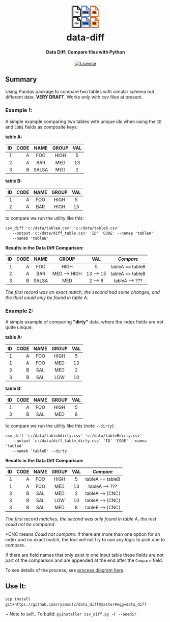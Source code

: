<h1 align="center">
<img src="https://raw.githubusercontent.com/ryansutc/data_diff/master/doc/blob/data_diff.png" alt="data-diff" width="20%">
    <br>
        data-diff
    <br>
  <h4 align="center">Data Diff: Compare files with Python</h4>
</h1>

<p align="center">
  <a href="https://github.com/ryansutc/data_diff/blob/master/LICENSE">
    <img src="https://img.shields.io/npm/l/express.svg?maxAge=2592000&style=flat-square"
         alt="License">
  </a>
</p>

## Summary
Using Pandas package to compare two tables with simular schema but different data. **VERY DRAFT**. Works only with csv files
at present.

### Example 1:

A simple example comparing two tables with unique ids when using 
the ```ID``` and ```CODE``` fields as composite keys: 

**table A:**

| ID | CODE | NAME | GROUP | VAL | 
|---:|-----:|:-----:|:---:|:----:|
| 1  | A    | FOO   | HIGH| 5 | 
| 2| A| BAR | MED | 13 |
| 3 | B| SALSA| MED| 2 |


**table B:**

| ID | CODE | NAME | GROUP | VAL | 
|---:|-----:|:-----:|:---:|:----:| 
| 1  | A    | FOO   | HIGH| 5 | 
| 2| A| BAR | HIGH | 15 |

to compare we run the utility like this:

```
csv_diff 'c:/data/tableA.csv' 'c:/data/tableB.csv' 
   --output 'c:/data/diff_table.csv' 'ID' 'CODE' --namea 'tableA'
   --nameb 'tableB'
```

**Results in the Data Diff Comparison:**

| ID | CODE | NAME | GROUP | VAL | *Compare* |
|---:|-----:|:-----:|:---:|:----:|:---:|
| 1 | A | FOO | HIGH | 5 | tableA == tableB |
| 2 | A | BAR | MED --> HIGH | 13 --> 15 | tableA <> tableB |
| 3 | B | SALSA | MED | 2 --> 8 | tableA --> ??? |

*The first record was an exact match, the second had some changes, and
the third could only be found in table A.*
### Example 2:

A simple example of comparing **"dirty"** data, where the index fields are not quite unique:

**table A:**

| ID | CODE | NAME | GROUP | VAL | 
|---:|-----:|:-----:|:---:|:----:|
| 1 | A | FOO | HIGH| 5 | 
| 1 | A | FOO | MED | 13 |
| 3 | B | SAL | MED | 2 |
| 3 | B | SAL | LOW | 10 |

**table B:**

| ID | CODE | NAME | GROUP | VAL | 
|---:|-----:|:-----:|:---:|:----:| 
| 1 | A | FOO | HIGH| 5 | 
| 3 | B | SAL | MED | 8 |


to compare we run the utility like this (note ```--dirty```):

```
csv_diff 'c:/data/tableAdirty.csv' 'c:/data/tableBdirty.csv' 
   --output 'c:/data/diff_table_dirty.csv' 'ID' 'CODE' --namea 'tableA'
   --nameb 'tableB' --dirty
```

**Results in the Data Diff Comparison:**

| ID | CODE | NAME | GROUP | VAL | *Compare* | 
|---:|-----:|:-----:|:---:|:----:|:---:|
| 1 | A | FOO | HIGH| 5 | tableA == tableB | 
| 1 | A | FOO | MED | 13 | tableA --> ??? |
| 3 | B | SAL | MED | 2 | tableA --> [CNC] | 
| 3 | B | SAL | LOW | 10 | tableA --> [CNC] |
| 3 | B | SAL | MED | 8 | tableB --> [CNC] | 

*The first record matches, the second was only found in table A, the
rest could not be compared.*

*CNC means *Could not compare*. If there are more than one option for an index
and no exact match, the tool will not try to use any logic to pick one to compare. 

If there are field names that only exist in one input table these 
fields are not part of the comparison and are
appended at the end after the ```Compare``` field.

To see details of the process, see [process diagram here](https://www.lucidchart.com/documents/view/a5c3bef5-3ff1-44ba-af41-04e9d7c63ce3/0).


## Use It:

```pip install git+https://github.com/ryansutc/data_diff@master#egg=data_diff```

~
Note to self..
To build: ```pyinstaller csv_diff.py -F --onedir```
